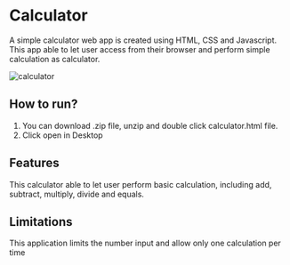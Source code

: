 # Calculator
A simple calculator web app is created using HTML, CSS and Javascript. This app able to let user access from their browser and perform simple calculation as calculator. 

![calculator](https://user-images.githubusercontent.com/22289585/44197843-62c19e80-a172-11e8-8542-430b5d525de7.JPG)

## How to run?
1. You can download .zip file, unzip and double click calculator.html file.
2. Click open in Desktop

## Features
This calculator able to let user perform basic calculation, including add, subtract, multiply, divide and equals.

## Limitations
This application limits the number input and allow only one calculation per time

